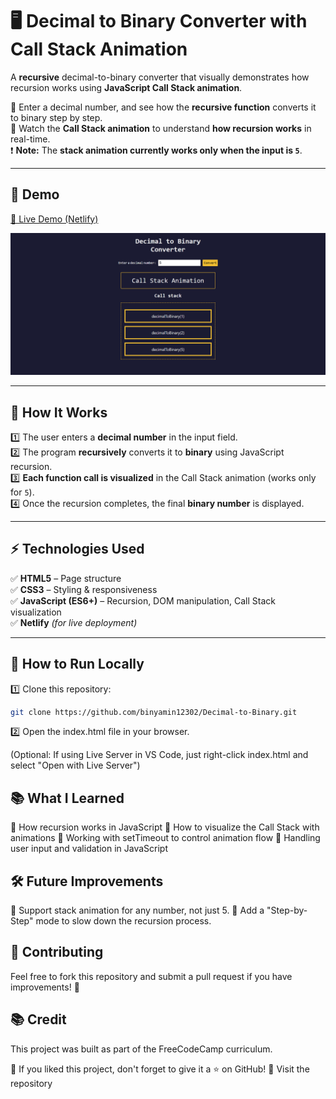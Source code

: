 # 🖥️ Decimal to Binary Converter with Call Stack Animation

A **recursive** decimal-to-binary converter that visually demonstrates how recursion works using **JavaScript Call Stack animation**.

🔹 Enter a decimal number, and see how the **recursive function** converts it to binary step by step.  
🔹 Watch the **Call Stack animation** to understand **how recursion works** in real-time.  
❗ **Note:** The **stack animation currently works only when the input is `5`**.

---

## 📸 **Demo**
[🔗 Live Demo (Netlify)](https://dapper-brioche-d4a319.netlify.app/) 

![Binary Animation](screenshot.png)

---

## 🎯 **How It Works**
1️⃣ The user enters a **decimal number** in the input field.  
2️⃣ The program **recursively** converts it to **binary** using JavaScript recursion.  
3️⃣ **Each function call is visualized** in the Call Stack animation (works only for `5`).  
4️⃣ Once the recursion completes, the final **binary number** is displayed.  

---

## ⚡ **Technologies Used**
✅ **HTML5** – Page structure  
✅ **CSS3** – Styling & responsiveness  
✅ **JavaScript (ES6+)** – Recursion, DOM manipulation, Call Stack visualization  
✅ **Netlify** *(for live deployment)*  

---

## 🚀 **How to Run Locally**
1️⃣ Clone this repository:
```sh
git clone https://github.com/binyamin12302/Decimal-to-Binary.git
```
2️⃣ Open the index.html file in your browser.

(Optional: If using Live Server in VS Code, just right-click index.html and select "Open with Live Server")

##  📚 What I Learned 

🔹 How recursion works in JavaScript
🔹 How to visualize the Call Stack with animations
🔹 Working with setTimeout to control animation flow
🔹 Handling user input and validation in JavaScript

## 🛠️ Future Improvements

📌 Support stack animation for any number, not just 5.
📌 Add a "Step-by-Step" mode to slow down the recursion process.

##  🤝 Contributing
Feel free to fork this repository and submit a pull request if you have improvements! 🚀

##  📚 Credit
This project was built as part of the FreeCodeCamp curriculum.

🎯 If you liked this project, don't forget to give it a ⭐ on GitHub!
🔗 Visit the repository
